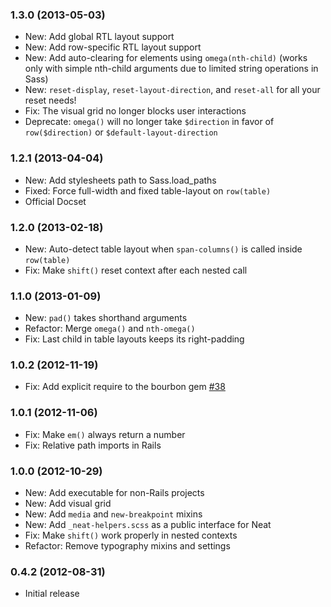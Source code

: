 ### 1.3.0 (2013-05-03)

  * New: Add global RTL layout support
  * New: Add row-specific RTL layout support
  * New: Add auto-clearing for elements using `omega(nth-child)` (works only with simple nth-child arguments due to limited string operations in Sass)
  * New: `reset-display`, `reset-layout-direction`, and `reset-all` for all your reset needs!
  * Fix: The visual grid no longer blocks user interactions
  * Deprecate: `omega()` will no longer take `$direction` in favor of `row($direction)` or `$default-layout-direction`

### 1.2.1 (2013-04-04)

  * New: Add stylesheets path to Sass.load_paths
  * Fixed: Force full-width and fixed table-layout on `row(table)`
  * Official Docset

### 1.2.0 (2013-02-18)

  * New: Auto-detect table layout when `span-columns()` is called inside `row(table)`
  * Fix: Make `shift()` reset context after each nested call

### 1.1.0 (2013-01-09)
 
  * New: `pad()` takes shorthand arguments
  * Refactor: Merge `omega()` and `nth-omega()`
  * Fix: Last child in table layouts keeps its right-padding

### 1.0.2 (2012-11-19)

  * Fix: Add explicit require to the bourbon gem [#38](https://github.com/thoughtbot/neat/issues/38) 

### 1.0.1 (2012-11-06)

  * Fix: Make `em()` always return a number
  * Fix: Relative path imports in Rails

### 1.0.0 (2012-10-29)

  * New: Add executable for non-Rails projects
  * New: Add visual grid
  * New: Add `media` and `new-breakpoint` mixins
  * New: Add `_neat-helpers.scss` as a public interface for Neat
  * Fix: Make `shift()` work properly in nested contexts
  * Refactor: Remove typography mixins and settings

### 0.4.2 (2012-08-31)

  * Initial release
